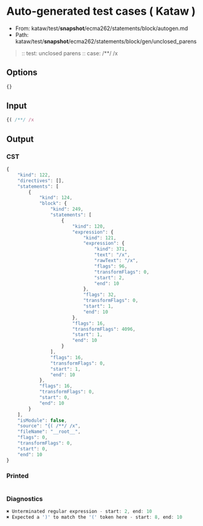 # Auto-generated test cases ( Kataw )
- From: kataw/test/__snapshot__/ecma262/statements/block/autogen.md
- Path: kataw/test/__snapshot__/ecma262/statements/block/gen/unclosed_parens
> :: test: unclosed parens
> :: case: /**/ /x
## Options

`````js
{}
`````
## Input

`````js
{( /**/ /x
`````
## Output

### CST

```javascript
{
    "kind": 122,
    "directives": [],
    "statements": [
        {
            "kind": 124,
            "block": {
                "kind": 249,
                "statements": [
                    {
                        "kind": 120,
                        "expression": {
                            "kind": 121,
                            "expression": {
                                "kind": 371,
                                "text": "/x",
                                "rawText": "/x",
                                "flags": 96,
                                "transformFlags": 0,
                                "start": 2,
                                "end": 10
                            },
                            "flags": 32,
                            "transformFlags": 0,
                            "start": 1,
                            "end": 10
                        },
                        "flags": 16,
                        "transformFlags": 4096,
                        "start": 1,
                        "end": 10
                    }
                ],
                "flags": 16,
                "transformFlags": 0,
                "start": 1,
                "end": 10
            },
            "flags": 16,
            "transformFlags": 0,
            "start": 0,
            "end": 10
        }
    ],
    "isModule": false,
    "source": "{( /**/ /x",
    "fileName": "__root__",
    "flags": 0,
    "transformFlags": 0,
    "start": 0,
    "end": 10
}
```

### Printed

```javascript

```

### Diagnostics

```javascript
✖ Unterminated regular expression - start: 2, end: 10
✖ Expected a ')' to match the '(' token here - start: 8, end: 10

```

